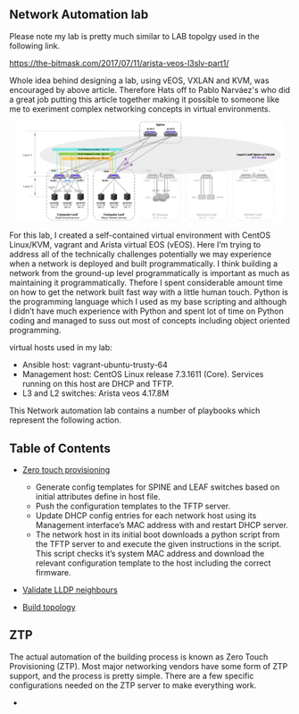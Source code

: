 ## Network Automation lab

Please note my lab is pretty much similar to LAB topolgy used in the following link.

https://the-bitmask.com/2017/07/11/arista-veos-l3slv-part1/

Whole idea behind designing a lab, using vEOS, VXLAN and KVM, was encouraged by above article. Therefore Hats off to 
Pablo Narváez's  who did a great job putting this article together making it possible to someone like me to exeriment
complex networking concepts in virtual environments.


<p align="center">
    <img src="vxlan-fabric-netwokdiagram.png" width="480"\>
</p>

For this lab, I created a self-contained virtual environment with CentOS Linux/KVM, vagrant and Arista virtual EOS (vEOS). 
Here I’m trying to address all of the technically challenges potentially we may experience when a network is deployed 
and built programmatically. I think building a network from the ground-up level programmatically is important as much as 
maintaining it programmatically. Thefore I spent considerable amount time on how to get the network built fast way with
a little human touch. Python is the programming language which I used as my base scripting and although I didn’t have much 
experience with Python and spent lot of time on Python coding and managed to suss out most of concepts including object 
oriented programming. 

virtual hosts used in my lab:
- Ansible host: vagrant-ubuntu-trusty-64
- Management host: CentOS Linux release 7.3.1611 (Core). 
  Services running on this host are DHCP and TFTP.
- L3 and L2 switches: Arista veos 4.17.8M   

This Network automation lab contains a number of playbooks which represent the following action.

## Table of Contents
* [Zero touch provisioning](*ZTP)
 
  + Generate config templates for SPINE and LEAF switches based on initial attributes define in host file.
  + Push the configuration templates to the TFTP server.
  + Update DHCP config entries for each network host using its Management interface’s MAC address with and restart DHCP server.
  + The network host in its initial boot downloads a python script from the TFTP server to and execute the given instructions in the script. 
    This script checks it’s system MAC address and download the relevant configuration template to the host including the correct firmware. 
	
* [Validate LLDP neighbours](*validation)

* [Build topology](*topology)


## ZTP
The actual automation of the building process is known as Zero Touch Provisioning (ZTP). Most major networking vendors have some 
form of ZTP support, and the process is pretty simple. There are a few specific configurations needed on the ZTP server to make 
everything work.

- 
